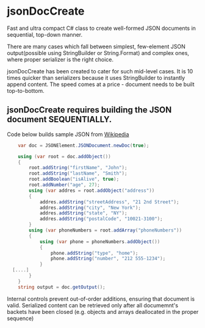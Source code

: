 # jsonDocCreate
Fast and ultra compact C# class to create well-formed JSON documents in sequential, top-down manner.

There are many cases which fall between simplest, few-element JSON output(possible using StringBuilder or String.Format) and complex ones, where proper serializer is the right choice.

jsonDocCreate has been created to cater for such mid-level cases. It is 10 times quicker than serializers because it uses StringBuilder to instantly append content. The speed comes at a price - document needs to be built top-to-bottom.

## jsonDocCreate requires building the JSON document SEQUENTIALLY.

Code below builds sample JSON from [Wikipedia](https://en.wikipedia.org/wiki/JSON)

```c#
    var doc = JSONElement.JSONDocument.newDoc(true);

    using (var root = doc.addObject())
    {
        root.addString("firstName", "John");
        root.addString("lastName", "Smith");
        root.addBoolean("isAlive", true);
        root.addNumber("age", 27);
        using (var addres = root.addObject("address"))
        {
            addres.addString("streetAddress", "21 2nd Street");
            addres.addString("city", "New York");
            addres.addString("state", "NY");
            addres.addString("postalCode", "10021-3100");
        }
        using (var phoneNumbers = root.addArray("phoneNumbers"))
        {
            using (var phone = phoneNumbers.addObject())
            {
                phone.addString("type", "home");
                phone.addString("number", "212 555-1234");
            }
  [....]           
        }        
    }
    string output = doc.getOutput();
  ```


Internal controls prevent out-of-order additions, ensuring that document is valid.
Serialized content can be retrieved only after all documemnt's backets have been closed (e.g. objects and arrays deallocated in the proper sequence)
